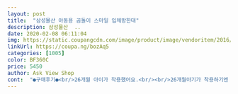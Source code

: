```yaml
---
layout: post 
title:  "삼성물산 아동용 곰돌이 스마일 입체방한대" 
description: 삼성물산  ..
date: 2020-02-08 06:11:04 
img: https://static.coupangcdn.com/image/product/image/vendoritem/2016/11/30/3011374635/ec4de195-79fa-4410-a2a0-b1695ea3e454.jpg 
linkUrl: https://coupa.ng/bozAq5 
categories: [1005] 
color: BF360C 
price: 5450 
author: Ask View Shop 
cont:  "●구매후기●<br/>26개월 아이가 착용했어요.<br/><br/>26개월아기가 착용하기엔 좀 크긴해요.<br/><br/>30개월 저희 애가 착용하기엔 세로 폭이 좁았습니다.<br/><br/>3개 중 하나만 뜯어서 쓰는데 하필 재수없게 젤 작은 걸 뜯었네요.<br/> 불량품을 착용하고 외출했고, 찬바람이 입 안으로 솔솔 들어갔겠죠.<br/><br/>고민없이 구입하게됬습니당<br/>구매하시려거든 도움되셨으면합니다~<br/>귀쪽으로 조절할수있게되있어서 아이 얼굴에맞게 조절할수있고<br/>그리고 개봉한 마스크와 방금 뜯은 마스크의 세로 길이 비교한 사진도 올립니다.<br/><br/>대신 약국에서 이거랑 똑같은데<br/>돌려가며 씌우려고 여러개구입했습니다<br/>딱 코부터 아랫입술까지만 덮는다고 표현해야 될 것 같네요.<br/><br/>또 지금은 아이에게 크긴 크지만<br/>마스크찾다가 이거발견하고 이건 무조건 사야된다하고 구매했어요.<br/><br/>밑에 살짝 벌어져있어서 애기 입김이 차지않고 딱이에욥<br/>방한마스크라 겨울에 따뜻하게해주기좋고<br/>사이즈가 다 다르네요.<br/><br/>숨구멍도있고 그냥 일반 마스크보다 퀄리티가있긴해요~<br/>시중 약국에 파는 마스크는 턱에 걸리는데 이 곰돌이마스크는 턱에 걸리지 않네요.<br/> 말할때 아랫입술이 보일 정도였습니다.<br/><br/>약국에서 처음보고 너무맘에들어 구입하게되었는데<br/>여기가 몇배는 저렴하네요ㅋㅋ<br/>왜 3개의 마스크 사이즈가 동일할 것이라고만 생각했는지... <br/>마스크가 턱에 걸리지 않을때 진작에  의심하고 반품을 했어야 되는데 정말 후회가 됩니다.<br/><br/>우리 아이 일반면마스크와 곰돌이마스크 착용 사진 올리겠으니 비교해보세요.<br/> 너무 눈 쪽으로 올려서 착용했다느니 이런 말씀은 사양합니다.<br/> 턱에 걸리지 않으니 위쪽으로 밀리죠.<br/><br/>우선 두고두고 쓸수있죠ㅎ 하난쓰고 두갠 쟁여두고쓰려고요.<br/><br/>재단을 멋대로 하나봅니다.<br/><br/>재질도 따뜻그자체ㅋㅋ<br/>재질도 보들보들하니 아이얼굴에 자극이없이 잘사용하고있네요.<br/><br/>저렴하게 정말잘사서 잘사용중이니 만족합니다^^<br/>정말 실망입니다.<br/><br/>턱을 가리면 코가 보이고, 코를 가리면 턱이 보이고.<br/>.<br/><br/>하나에 5500원하는거밧는데 세개에 하나가격이라니!<br/>26개월 아이가 착용했어요.<br/><br/>26개월아기가 착용하기엔 좀 크긴해요.<br/><br/>30개월 저희 애가 착용하기엔 세로 폭이 좁았습니다.<br/><br/>3개 중 하나만 뜯어서 쓰는데 하필 재수없게 젤 작은 걸 뜯었네요.<br/> 불량품을 착용하고 외출했고, 찬바람이 입 안으로 솔솔 들어갔겠죠.<br/><br/>고민없이 구입하게됬습니당<br/>구매하시려거든 도움되셨으면합니다~<br/>귀쪽으로 조절할수있게되있어서 아이 얼굴에맞게 조절할수있고<br/>그리고 개봉한 마스크와 방금 뜯은 마스크의 세로 길이 비교한 사진도 올립니다.<br/><br/>대신 약국에서 이거랑 똑같은데<br/>돌려가며 씌우려고 여러개구입했습니다<br/>딱 코부터 아랫입술까지만 덮는다고 표현해야 될 것 같네요.<br/><br/>또 지금은 아이에게 크긴 크지만<br/>마스크찾다가 이거발견하고 이건 무조건 사야된다하고 구매했어요.<br/><br/>밑에 살짝 벌어져있어서 애기 입김이 차지않고 딱이에욥<br/>방한마스크라 겨울에 따뜻하게해주기좋고<br/>사이즈가 다 다르네요.<br/><br/>숨구멍도있고 그냥 일반 마스크보다 퀄리티가있긴해요~<br/>시중 약국에 파는 마스크는 턱에 걸리는데 이 곰돌이마스크는 턱에 걸리지 않네요.<br/> 말할때 아랫입술이 보일 정도였습니다.<br/><br/>약국에서 처음보고 너무맘에들어 구입하게되었는데<br/>여기가 몇배는 저렴하네요ㅋㅋ<br/>왜 3개의 마스크 사이즈가 동일할 것이라고만 생각했는지... <br/>마스크가 턱에 걸리지 않을때 진작에  의심하고 반품을 했어야 되는데 정말 후회가 됩니다.<br/><br/>우리 아이 일반면마스크와 곰돌이마스크 착용 사진 올리겠으니 비교해보세요.<br/> 너무 눈 쪽으로 올려서 착용했다느니 이런 말씀은 사양합니다.<br/> 턱에 걸리지 않으니 위쪽으로 밀리죠.<br/><br/>우선 두고두고 쓸수있죠ㅎ 하난쓰고 두갠 쟁여두고쓰려고요.<br/><br/>재단을 멋대로 하나봅니다.<br/><br/>재질도 따뜻그자체ㅋㅋ<br/>재질도 보들보들하니 아이얼굴에 자극이없이 잘사용하고있네요.<br/><br/>저렴하게 정말잘사서 잘사용중이니 만족합니다^^<br/>정말 실망입니다.<br/><br/>턱을 가리면 코가 보이고, 코를 가리면 턱이 보이고.<br/>.<br/><br/>하나에 5500원하는거밧는데 세개에 하나가격이라니!<br/>" 
---
```

